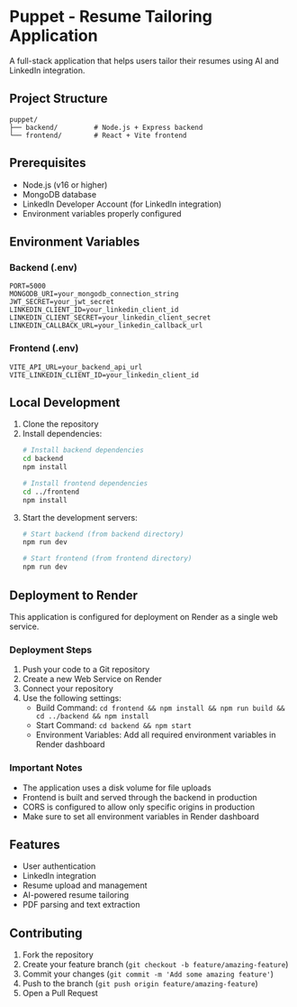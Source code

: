 # Puppet - Resume Tailoring Application

A full-stack application that helps users tailor their resumes using AI and LinkedIn integration.

## Project Structure

```
puppet/
├── backend/         # Node.js + Express backend
└── frontend/        # React + Vite frontend
```

## Prerequisites

- Node.js (v16 or higher)
- MongoDB database
- LinkedIn Developer Account (for LinkedIn integration)
- Environment variables properly configured

## Environment Variables

### Backend (.env)
```
PORT=5000
MONGODB_URI=your_mongodb_connection_string
JWT_SECRET=your_jwt_secret
LINKEDIN_CLIENT_ID=your_linkedin_client_id
LINKEDIN_CLIENT_SECRET=your_linkedin_client_secret
LINKEDIN_CALLBACK_URL=your_linkedin_callback_url
```

### Frontend (.env)
```
VITE_API_URL=your_backend_api_url
VITE_LINKEDIN_CLIENT_ID=your_linkedin_client_id
```

## Local Development

1. Clone the repository
2. Install dependencies:
   ```bash
   # Install backend dependencies
   cd backend
   npm install

   # Install frontend dependencies
   cd ../frontend
   npm install
   ```
3. Start the development servers:
   ```bash
   # Start backend (from backend directory)
   npm run dev

   # Start frontend (from frontend directory)
   npm run dev
   ```

## Deployment to Render

This application is configured for deployment on Render as a single web service.

### Deployment Steps

1. Push your code to a Git repository
2. Create a new Web Service on Render
3. Connect your repository
4. Use the following settings:
   - Build Command: `cd frontend && npm install && npm run build && cd ../backend && npm install`
   - Start Command: `cd backend && npm start`
   - Environment Variables: Add all required environment variables in Render dashboard

### Important Notes

- The application uses a disk volume for file uploads
- Frontend is built and served through the backend in production
- CORS is configured to allow only specific origins in production
- Make sure to set all environment variables in Render dashboard

## Features

- User authentication
- LinkedIn integration
- Resume upload and management
- AI-powered resume tailoring
- PDF parsing and text extraction

## Contributing

1. Fork the repository
2. Create your feature branch (`git checkout -b feature/amazing-feature`)
3. Commit your changes (`git commit -m 'Add some amazing feature'`)
4. Push to the branch (`git push origin feature/amazing-feature`)
5. Open a Pull Request 